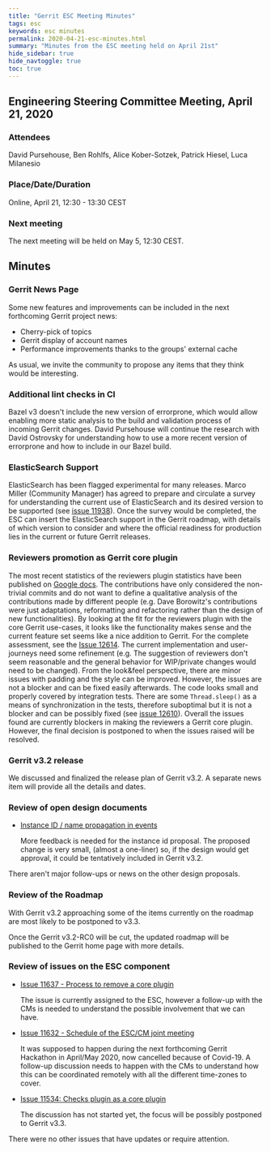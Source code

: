 ```yaml
---
title: "Gerrit ESC Meeting Minutes"
tags: esc
keywords: esc minutes
permalink: 2020-04-21-esc-minutes.html
summary: "Minutes from the ESC meeting held on April 21st"
hide_sidebar: true
hide_navtoggle: true
toc: true
---
```


## Engineering Steering Committee Meeting, April 21, 2020

### Attendees

David Pursehouse, Ben Rohlfs, Alice Kober-Sotzek, Patrick Hiesel, Luca Milanesio

### Place/Date/Duration

Online, April 21, 12:30 - 13:30 CEST

### Next meeting

The next meeting will be held on May 5, 12:30 CEST.

## Minutes

### Gerrit News Page

Some new features and improvements can be included in the next forthcoming Gerrit project news:
- Cherry-pick of topics
- Gerrit display of account names
- Performance improvements thanks to the groups' external cache

As usual, we invite the community to propose any items that they think would
be interesting.

### Additional lint checks in CI

Bazel v3 doesn't include the new version of errorprone, which would
allow enabling more static analysis to the build and validation process of
incoming Gerrit changes. David Pursehouse will continue the research with David
Ostrovsky for understanding how to use a more recent version of errorprone and
how to include in our Bazel build.

### ElasticSearch Support

ElasticSearch has been flagged experimental for many releases. Marco Miller
(Community Manager) has agreed to prepare and circulate a survey for
understanding the current use of ElasticSearch and its desired version to be
supported (see [issue 11938](https://bugs.chromium.org/p/gerrit/issues/detail?id=11938)). Once the
survey would be completed, the ESC can insert the ElasticSearch support in the
Gerrit roadmap, with details of which version to consider and where the official
readiness for production lies in the current or future Gerrit releases.

### Reviewers promotion as Gerrit core plugin

The most recent statistics of the reviewers plugin statistics have been
published on [Google docs](https://docs.google.com/spreadsheets/d/1nhKWXz4Ar32P3iJfJO0tH9uhScxIYt1Ybnk33K4yUu0/edit?usp=sharing).
The contributions have only considered the non-trivial commits and do not want
to define a qualitative analysis of the contributions made by different people
(e.g. Dave Borowitz's contributions were just adaptations, reformatting and
refactoring rather than the design of new functionalities).
By looking at the fit for the reviewers plugin with the core Gerrit use-cases,
it looks like the functionality makes sense and the current feature set seems
like a nice addition to Gerrit. For the complete assessment, see the
[Issue 12614](https://bugs.chromium.org/p/gerrit/issues/detail?id=12614).
The current implementation and user-journeys need some refinement (e.g. The
suggestion of reviewers don't seem reasonable and the general behavior
for WIP/private changes would need to be changed).
From the look&feel perspective, there are minor issues with padding and the
style can be improved. However, the issues are not a
blocker and can be fixed easily afterwards. The code looks small and properly
covered by integration tests. There are some `Thread.sleep()` as a means of
synchronization in the tests, therefore suboptimal but it is not a blocker and
can be possibly fixed (see [issue 12610](https://bugs.chromium.org/p/gerrit/issues/detail?id=12610)).
Overall the issues found are currently blockers in making the reviewers a Gerrit core plugin.
However, the final decision is postponed to when the issues raised will be resolved.

### Gerrit v3.2 release

We discussed and finalized the release plan of Gerrit v3.2. A separate
news item will provide all the details and dates.

### Review of open design documents

* [Instance ID / name propagation in events](https://gerrit-review.googlesource.com/c/homepage/+/257972)

  More feedback is needed for the instance id proposal. The proposed change is
  very small, (almost a one-liner) so, if the design would get approval, it
  could be tentatively included in Gerrit v3.2.

There aren't major follow-ups or news on the other design proposals.

### Review of the Roadmap

With Gerrit v3.2 approaching some of the items currently on the roadmap are most
likely to be postponed to v3.3.

Once the Gerrit v3.2-RC0 will be cut, the updated roadmap will be published to
the Gerrit home page with more details.

### Review of issues on the ESC component

* [Issue 11637 - Process to remove a core plugin](http://bugs.chromium.org/p/gerrit/issues/detail?id=11637)

  The issue is currently assigned to the ESC, however a follow-up with the CMs
  is needed to understand the possible involvement that we can have.

* [Issue 11632 - Schedule of the ESC/CM joint meeting](http://bugs.chromium.org/p/gerrit/issues/detail?id=11632)

  It was supposed to happen during the next forthcoming Gerrit Hackathon in
  April/May 2020, now cancelled because of Covid-19. A follow-up discussion
  needs to happen with the CMs to understand how this can be
  coordinated remotely with all the different time-zones to cover.

* [Issue 11534: Checks plugin as a core plugin](http://bugs.chromium.org/p/gerrit/issues/detail?id=11534)

  The discussion has not started yet, the focus will be possibly postponed to
  Gerrit v3.3.

There were no other issues that have updates or require attention.


